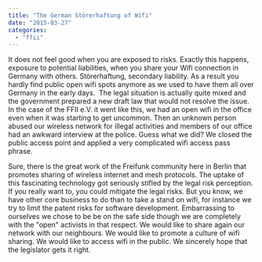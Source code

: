 ```yaml
---
title: "The German Störerhaftung of Wifi"
date: "2015-03-27"
categories: 
  - "ffii"
---
```


It does not feel good when you are exposed to risks. Exactly this happens, exposure to potential liabilities, when you share your Wifi connection in Germany with others. Störerhaftung, secondary liability. As a result you hardly find public open wifi spots anymore as we used to have them all over Germany in the early days.  The legal situation is actually quite mixed and the government prepared a new draft law that would not resolve the issue. In the case of the FFII e.V. it went like this, we had an open wifi in the office even when it was starting to get uncommon. Then an unknown person abused our wireless network for illegal activities and members of our office had an awkward interview at the police. Guess what we did? We closed the public access point and applied a very complicated wifi access pass phrase.

Sure, there is the great work of the Freifunk community here in Berlin that promotes sharing of wireless internet and mesh protocols. The uptake of this fascinating technology got seriously stifled by the legal risk perception. If you really want to, you could mitigate the legal risks. But you know, we have other core business to do than to take a stand on wifi, for instance we try to limit the patent risks for software development. Embarrassing to ourselves we chose to be be on the safe side though we are completely with the "open" activists in that respect. We would like to share again our network with our neighbours. We would like to promote a culture of wifi sharing. We would like to access wifi in the public. We sincerely hope that the legislator gets it right.
